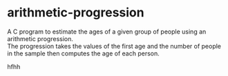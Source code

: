 # arithmetic-progression 
A C program to  estimate the ages of a given group of people using an arithmetic progression.<br /> 
The progression takes the values of the first age and the number of people in the sample then computes the age of each person.<br />

hfhh
